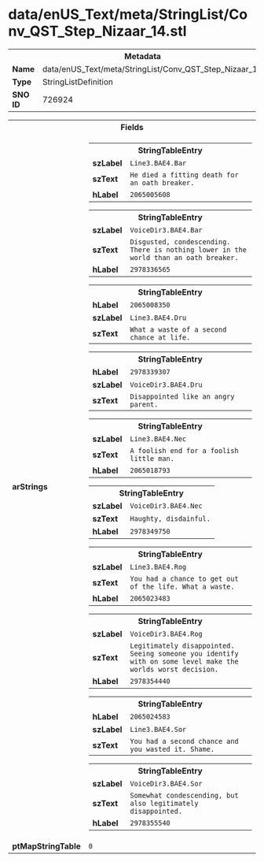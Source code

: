 <h1>data/enUS_Text/meta/StringList/Conv_QST_Step_Nizaar_14.stl</h1><table><tr><th colspan="100%">Metadata</th></tr><tr><td><b>Name</b></td><td>data/enUS_Text/meta/StringList/Conv_QST_Step_Nizaar_14.stl</td></tr><tr><td><b>Type</b></td><td>StringListDefinition</td></tr><tr><td><b>SNO ID</b></td><td>726924</td></tr></table>

<table><tr><th colspan="100%">Fields</th></tr><tr><td><b>arStrings</b></td><td><table><tr><th colspan="100%">StringTableEntry</th></tr><tr><td><b>szLabel</b></td><td><code>Line3.BAE4.Bar</code></td></tr><tr><td><b>szText</b></td><td><code>He died a fitting death for an oath breaker.</code></td></tr><tr><td><b>hLabel</b></td><td><code>2065005608</code></td></tr></table>


<table><tr><th colspan="100%">StringTableEntry</th></tr><tr><td><b>szLabel</b></td><td><code>VoiceDir3.BAE4.Bar</code></td></tr><tr><td><b>szText</b></td><td><code>Disgusted, condescending. There is nothing lower in the world than an oath breaker.</code></td></tr><tr><td><b>hLabel</b></td><td><code>2978336565</code></td></tr></table>


<table><tr><th colspan="100%">StringTableEntry</th></tr><tr><td><b>hLabel</b></td><td><code>2065008350</code></td></tr><tr><td><b>szLabel</b></td><td><code>Line3.BAE4.Dru</code></td></tr><tr><td><b>szText</b></td><td><code>What a waste of a second chance at life.</code></td></tr></table>


<table><tr><th colspan="100%">StringTableEntry</th></tr><tr><td><b>hLabel</b></td><td><code>2978339307</code></td></tr><tr><td><b>szLabel</b></td><td><code>VoiceDir3.BAE4.Dru</code></td></tr><tr><td><b>szText</b></td><td><code>Disappointed like an angry parent.</code></td></tr></table>


<table><tr><th colspan="100%">StringTableEntry</th></tr><tr><td><b>szLabel</b></td><td><code>Line3.BAE4.Nec</code></td></tr><tr><td><b>szText</b></td><td><code>A foolish end for a foolish little man.</code></td></tr><tr><td><b>hLabel</b></td><td><code>2065018793</code></td></tr></table>


<table><tr><th colspan="100%">StringTableEntry</th></tr><tr><td><b>szLabel</b></td><td><code>VoiceDir3.BAE4.Nec</code></td></tr><tr><td><b>szText</b></td><td><code>Haughty, disdainful.</code></td></tr><tr><td><b>hLabel</b></td><td><code>2978349750</code></td></tr></table>


<table><tr><th colspan="100%">StringTableEntry</th></tr><tr><td><b>szLabel</b></td><td><code>Line3.BAE4.Rog</code></td></tr><tr><td><b>szText</b></td><td><code>You had a chance to get out of the life. What a waste.</code></td></tr><tr><td><b>hLabel</b></td><td><code>2065023483</code></td></tr></table>


<table><tr><th colspan="100%">StringTableEntry</th></tr><tr><td><b>szLabel</b></td><td><code>VoiceDir3.BAE4.Rog</code></td></tr><tr><td><b>szText</b></td><td><code>Legitimately disappointed. Seeing someone you identify with on some level make the worlds worst decision.</code></td></tr><tr><td><b>hLabel</b></td><td><code>2978354440</code></td></tr></table>


<table><tr><th colspan="100%">StringTableEntry</th></tr><tr><td><b>hLabel</b></td><td><code>2065024583</code></td></tr><tr><td><b>szLabel</b></td><td><code>Line3.BAE4.Sor</code></td></tr><tr><td><b>szText</b></td><td><code>You had a second chance and you wasted it. Shame.</code></td></tr></table>


<table><tr><th colspan="100%">StringTableEntry</th></tr><tr><td><b>szLabel</b></td><td><code>VoiceDir3.BAE4.Sor</code></td></tr><tr><td><b>szText</b></td><td><code>Somewhat condescending, but also legitimately disappointed.</code></td></tr><tr><td><b>hLabel</b></td><td><code>2978355540</code></td></tr></table>


</td></tr><tr><td><b>ptMapStringTable</b></td><td><code>0</code></td></tr></table>

